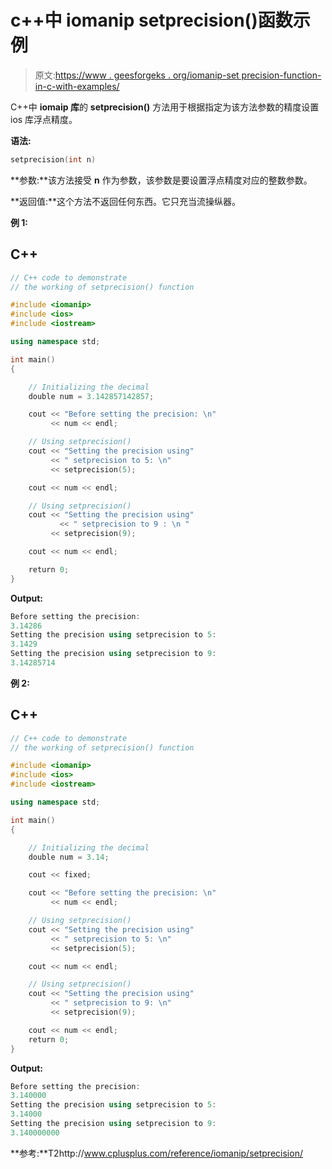 # c++中 iomanip setprecision()函数示例

> 原文:[https://www . geesforgeks . org/iomanip-set precision-function-in-c-with-examples/](https://www.geeksforgeeks.org/iomanip-setprecision-function-in-c-with-examples/)

C++中 **iomaip 库**的 **setprecision()** 方法用于根据指定为该方法参数的精度设置 ios 库浮点精度。

**语法:**

```cpp
setprecision(int n)
```

**参数:**该方法接受 **n** 作为参数，该参数是要设置浮点精度对应的整数参数。

**返回值:**这个方法不返回任何东西。它只充当流操纵器。

**例 1:**

## C++

```cpp
// C++ code to demonstrate
// the working of setprecision() function

#include <iomanip>
#include <ios>
#include <iostream>

using namespace std;

int main()
{

    // Initializing the decimal
    double num = 3.142857142857;

    cout << "Before setting the precision: \n"
         << num << endl;

    // Using setprecision()
    cout << "Setting the precision using"
         << " setprecision to 5: \n"
         << setprecision(5);

    cout << num << endl;

    // Using setprecision()
    cout << "Setting the precision using"
           << " setprecision to 9 : \n "
         << setprecision(9);

    cout << num << endl;

    return 0;
}
```

**Output:** 

```cpp
Before setting the precision: 
3.14286
Setting the precision using setprecision to 5: 
3.1429
Setting the precision using setprecision to 9: 
3.14285714
```

**例 2:**

## C++

```cpp
// C++ code to demonstrate
// the working of setprecision() function

#include <iomanip>
#include <ios>
#include <iostream>

using namespace std;

int main()
{

    // Initializing the decimal
    double num = 3.14;

    cout << fixed;

    cout << "Before setting the precision: \n"
         << num << endl;

    // Using setprecision()
    cout << "Setting the precision using"
         << " setprecision to 5: \n"
         << setprecision(5);

    cout << num << endl;

    // Using setprecision()
    cout << "Setting the precision using"
         << " setprecision to 9: \n"
         << setprecision(9);

    cout << num << endl;
    return 0;
}
```

**Output:** 

```cpp
Before setting the precision: 
3.140000
Setting the precision using setprecision to 5: 
3.14000
Setting the precision using setprecision to 9: 
3.140000000
```

**参考:**T2http://www.cplusplus.com/reference/iomanip/setprecision/